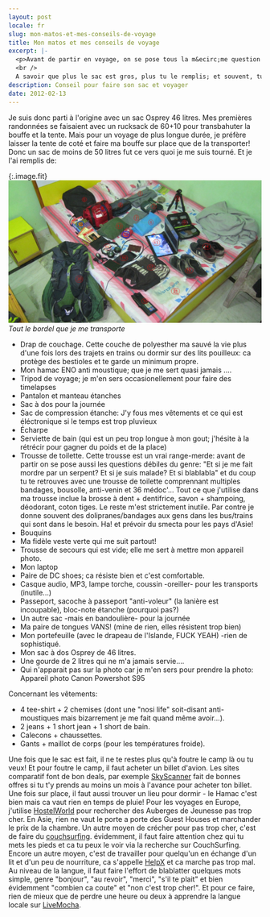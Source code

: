 ```yaml
---
layout: post
locale: fr
slug: mon-matos-et-mes-conseils-de-voyage
title: Mon matos et mes conseils de voyage
excerpt: |-
  <p>Avant de partir en voyage, on se pose tous la m&ecirc;me question - "Qu'est-ce que je vais bien pouvoir mettre dans ce foutu sac?".
  <br />
  A savoir que plus le sac est gros, plus tu le remplis; et souvent, tu le remplis de choses inutiles!</p>
description: Conseil pour faire son sac et voyager
date: 2012-02-13
---
```


Je suis donc parti &agrave; l'origine avec un sac Osprey 46 litres. Mes premi&egrave;res randonn&eacute;es se faisaient avec un rucksack de 60+10 pour transbahuter la bouffe et la tente. Mais pour un voyage de plus longue dur&eacute;e, je pr&eacute;f&egrave;re laisser la tente de cot&eacute; et faire ma bouffe sur place que de la transporter!
Donc un sac de moins de 50 litres fut ce vers quoi je me suis tourn&eacute;. Et je l'ai remplis de:

{:.image.fit}
![Tout le bordel que je me transporte](/medias/photos/general/sac-a-dos.jpg 'Tout le bordel que je me transporte')
_Tout le bordel que je me transporte_

* Drap de couchage. Cette couche de polyesther ma sauv&eacute; la vie plus d'une fois lors des trajets en trains ou dormir sur des lits pouilleux: ca prot&egrave;ge des bestioles et te garde un minimum propre.
* Mon hamac ENO anti moustique; que je me sert quasi jamais ....
* Tripod de voyage; je m'en sers occasionellement pour faire des timelapses
* Pantalon et manteau &eacute;tanches
* Sac &agrave; dos pour la journ&eacute;e
* Sac de compression &eacute;tanche: J'y fous mes v&ecirc;tements et ce qui est &eacute;l&eacute;ctronique si le temps est trop pluvieux
* &Eacute;charpe
* Serviette de bain (qui est un peu trop longue &agrave; mon gout; j'h&eacute;site &agrave; la r&eacute;tr&eacute;cir pour gagner du poids et de la place)
* Trousse de toilette. Cette trousse est un vrai range-merde: avant de partir on se pose aussi les questions d&eacute;biles du genre: "Et si je me fait mordre par un serpent? Et si je suis malade? Et si blablabla" et du coup tu te retrouves avec une trousse de toilette comprennant multiples bandages, bousolle, anti-venin et 36 m&eacute;doc'... Tout ce que j'utilise dans ma trousse inclue la brosse &agrave; dent + dentifrice, savon + shampoing, d&eacute;odorant, coton tiges. Le reste m'est strictement inutile. Par contre je donne souvent des dolipranes/bandages aux gens dans les bus/trains qui sont dans le besoin. Ha! et pr&eacute;voir du smecta pour les pays d'Asie!
* Bouquins
* Ma fid&egrave;le veste verte qui me suit partout!
* Trousse de secours qui est vide; elle me sert &agrave; mettre mon appareil photo.
* Mon laptop
* Paire de DC shoes; ca r&eacute;siste bien et c'est comfortable.
* Casque audio, MP3, lampe torche, coussin -oreiller- pour les transports (inutile...)
* Passeport, sacoche &agrave; passeport "anti-voleur" (la lani&egrave;re est incoupable), bloc-note &eacute;tanche (pourquoi pas?)
* Un autre sac -mais en bandouli&egrave;re- pour la journ&eacute;e
* Ma paire de tongues VANS! (mine de rien, elles r&eacute;sistent trop bien)
* Mon portefeuille (avec le drapeau de l'Islande, FUCK YEAH) -rien de sophistiqu&eacute;.
* Mon sac &agrave; dos Osprey de 46 litres.
* Une gourde de 2 litres qui ne m'a jamais servie....
* Qui n'apparait pas sur la photo car je m'en sers pour prendre la photo: Appareil photo Canon Powershot S95

Concernant les v&ecirc;tements:

- 4 tee-shirt + 2 chemises (dont une "nosi life" soit-disant anti-moustiques mais bizarrement je me fait quand m&ecirc;me avoir...).
- 2 jeans + 1 short jean + 1 short de bain.
- Calecons + chaussettes.
- Gants + maillot de corps (pour les temp&eacute;ratures froide).

Une fois que le sac est fait, il ne te restes plus qu'&agrave; foutre le camp l&agrave; ou tu veux!
Et pour foutre le camp, il faut acheter un billet d'avion.
Les sites comparatif font de bon deals, par exemple [SkyScanner][1] fait de bonnes offres si tu t'y prends au moins un mois &agrave; l'avance pour acheter ton billet.
Une fois sur place, il faut aussi trouver un lieu pour dormir - le Hamac c'est bien mais ca vaut rien en temps de pluie! Pour les voyages en Europe, j'utilise [HostelWorld][2] pour rechercher des Auberges de Jeunesse pas trop cher. En Asie, rien ne vaut le porte a porte des Guest Houses et marchander le prix de la chambre.
Un autre moyen de cr&eacute;cher pour pas trop cher, c'est de faire du [couchsurfing][3]. &eacute;videmment, il faut faire attention chez qui tu mets les pieds et ca tu peux le voir via la recherche sur CouchSurfing.
Encore un autre moyen, c'est de travailler pour quelqu'un en &eacute;change d'un lit et d'un peu de nourriture, ca s'appelle [HelpX][4] et ca marche pas trop mal.
Au niveau de la langue, il faut faire l'effort de blablatter quelques mots simple, genre "bonjour", "au revoir", "merci", "s'il te plait" et bien &eacute;videmment "combien ca coute" et "non c'est trop cher!".
Et pour ce faire, rien de mieux que de perdre une heure ou deux &agrave; apprendre la langue locale sur [LiveMocha][5].

[1]: http://www.skyscanner.net/
[2]: http://www.hostelworld.com/
[3]: http://www.couchsurfing.org
[4]: https://www.helpx.net
[5]: http://livemocha.com/
